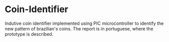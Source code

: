 # Coin-Identifier
Indutive coin identifier implemented using PIC microcontroller to identify the new pattern of brazilian's coins. The report is in portuguese, where the prototype is described.
